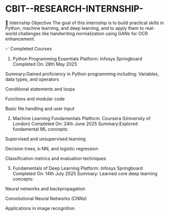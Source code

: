 # CBIT--RESEARCH-INTERNSHIP-

📌 Internship Objective
The goal of this internship is to build practical skills in Python, machine learning, and deep learning, and to apply them to real-world challenges like handwriting normalization using GANs for OCR enhancement.

✅ Completed Courses
1. Python Programming Essentials
Platform: Infosys Springboard
Completed On: 28th May 2025

Summary:Gained proficiency in Python programming including: 
Variables, data types, and operators

Conditional statements and loops

Functions and modular code

Basic file handling and user input

2. Machine Learning Fundamentals
Platform: Coursera (University of London)
Completed On: 24th June 2025
Summary:Explored fundamental ML concepts:

Supervised and unsupervised learning

Decision trees, k-NN, and logistic regression

Classification metrics and evaluation techniques

3. Fundamentals of Deep Learning
   Platform: Infosys Springboard
   Completed On: 14th July 2025
   Summary:
Learned core deep learning concepts:

Neural networks and backpropagation

Convolutional Neural Networks (CNNs)

Applications in image recognition
